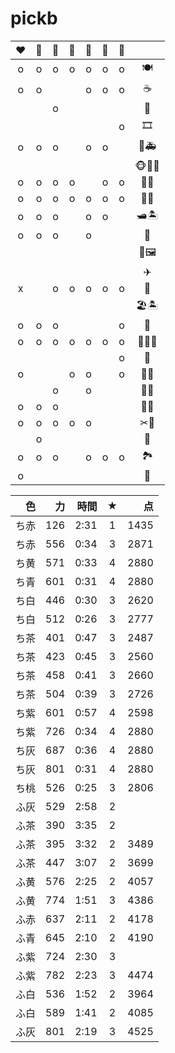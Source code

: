 # pickb


| ❤   | 💛   | 💙  | 🤍   | 💜  | 🖤   | 🧡  |        |
| :--: | :--: | :--: | :--: | :--: | :--: | :--: | :--:   |
| o    | o    | o    | o    | o    | o    | o    | 🍽     |
| o    | o    |      |      | o    | o    | o    | ☕     |
|      |      | o    |      |      |      |      | 🍰     |
|      |      |      |      |      |      | o    | 🎞     |
| o    | o    | o    |      | o    | o    |      | 🧪🚑   |
|      |      |      |      |      |      |      | 🐵🦁🦓 |
| o    | o    | o    | o    |      | o    | o    | 🎄🐝   |
| o    | o    | o    | o    | o    | o    | o    | 🎄🌰   |
| o    | o    | o    |      | o    | o    |      | 🛥🏝   |
| o    | o    | o    |      | o    |      |      | 📩     |
|      |      |      |      |      |      |      | 🎨🖼   |
|      |      |      |      |      |      |      | ✈      |
| x    |      | o    | o    | o    | o    | o    | 🚌     |
|      |      |      |      |      |      |      | 🏖🏝️   |
| o    | o    | o    |      |      |      | o    | 🍔     |
| o    | o    | o    | o    | o    | o    | o    | 🏪🍹🍾     |
|      |      |      |      |      |      | o    | 🏪   |
| o    |      |      | o    | o    |      | o    | 🛒🍄   |
|      |      | o    |      | o    |      |      | 🛒🍌   |
| o    | o    | o    |      |      |      |      | 🌭🍞   |
| o    | o    | o    | o    | o    |      |      | ✂💈    |
|      | o    |      |      |      |      |      | 👒     |
| o    | o    | o    |      | o    | o    | o    | 🏞     |
| o    |      |      |      |      |      |      | 🍣     |




　色 | 力 | 時間 | ★ | 点
:--:|--:|--:|:--:|--:
ち赤 | 126 | 2:31 | 1 | 1435
ち赤 | 556 | 0:34 | 3 | 2871 
ち黄 | 571 | 0:33 | 4 | 2880
ち青 | 601 | 0:31 | 4 | 2880
ち白 | 446 | 0:30 | 3 | 2620
ち白 | 512 | 0:26 | 3 | 2777
ち茶 | 401 | 0:47 | 3 | 2487
ち茶 | 423 | 0:45 | 3 | 2560
ち茶 | 458 | 0:41 | 3 | 2660
ち茶 | 504 | 0:39 | 3 | 2726
ち紫 | 601 | 0:57 | 4 | 2598 
ち紫 | 726 | 0:34 | 4 | 2880
ち灰 | 687 | 0:36 | 4 | 2880
ち灰 | 801 | 0:31 | 4 | 2880
ち桃 | 526 | 0:25 | 3 | 2806
ふ灰 | 529 | 2:58 |  2
ふ茶 | 390 |3:35 | 2
ふ茶 | 395 | 3:32 | 2 | 3489
ふ茶 | 447 | 3:07 | 2 | 3699
ふ黄 | 576 | 2:25 | 2 | 4057
ふ黄 | 774 | 1:51 | 3 | 4386
ふ赤 | 637 | 2:11 | 2 | 4178
ふ青 | 645 | 2:10 | 2 | 4190
ふ紫 | 724 | 2:30 | 3 
ふ紫 | 782 | 2:23 | 3 | 4474
ふ白 | 536 | 1:52 | 2 | 3964 | 
ふ白 | 589 | 1:41 | 2 | 4085 
ふ灰 | 801 | 2:19 | 3 | 4525  


